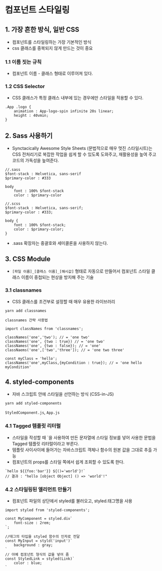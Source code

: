 # 컴포넌트 스타일링

## 1. 가장 흔한 방식, 일반 CSS

- 컴포넌트를 스타일링하는 가장 기본적인 방식
- css 클래스를 중복되지 않게 만드는 것이 중요

### 1.1 이름 짓는 규칙

- 컴포넌트 이름 - 클래스 형태로 이루어져 있다.

### 1.2 CSS Selector

- CSS 클래스가 특정 클래스 내부에 있는 경우에만 스타일을 적용할 수 있다.

```
.App .logo {
    animation : App-logo-spin infinite 20s linear;
    height : 40vmin;
}
```

## 2. Sass 사용하기

- Synctacically Awesome Style Sheets (문법적으로 매우 멋진 스타일시트)는 CSS 전처리기로 복잡한 작업을 쉽게 할 수 있도록 도와주고, 재활용성을 높여 주고 코드의 가독성을 높여준다.

```
//.sass
$font-stack : Helvetica, sans-serif
$primary-color : #333

body
    font : 100% $font-stack
    color : $primary-color

//.scss
$font-stack : Helvetica, sans-serif;
$primary-color : #333;

body {
    font : 100% $font-stack;
    color : $primary-color;
}
```

- .sass 확장자는 중괄호와 세미콜론을 사용하지 않는다.

## 3. CSS Module

- `[파일 이름]_[클래스 이름]_[해시값]` 형태로 자동으로 만들어서 컴포넌트 스타일 클래스 이름이 중첩되는 현상을 방지해 주는 기술

### 3.1 classnames

- CSS 클래스를 조건부로 설정할 때 매우 유용한 라이브러리

```
yarn add classnames
```

`classnames 간략 사용법`

```
import classNames from 'classnames';

classNames('one','two'); // = 'one two'
classNames('one', {two : true}) // = 'one two'
classNames('one', {two : false}); // = 'one'
classNaems('one',['two','three']); // = 'one two three'

const myClass = 'hello';
classNames('one',myClass,{myCondition : true}); // = 'one hello myCondition'
```

## 4. styled-components

- 자바 스크립트 안에 스타일을 선언하는 방식 (CSS-in-JS)

```
yarn add styled-components
```

`StyledComponent.js`, `App.js`

### 4.1 Tagged 템플릿 리터럴

- 스타일을 작성할 때 `을 사용하여 만든 문자열에 스타일 정보를 넣어 사용한 문법을 Tagged 템플릿 리터럴이라고 부른다.
- 템플릿 사이사이에 들어가는 자바스크립트 객체나 함수의 원본 값을 그대로 추출 가능
- 컴포넌트의 props를 스타일 쪽에서 쉽게 조회할 수 있도록 한다.

```
`hello ${{foo:'bar'}} ${()='world'}!`
// 결과 : "hello [object Object] () => 'world'!"
```

### 4.2 스타일링된 엘리먼트 만들기

- 컴포넌트 파일의 상단에서 styled를 불러오고, styled.태그명을 사용

```
import styled from 'styled-components';

const MyComponent = styled.div`
    font-size : 2rem;
`;
```

```
//태그의 타입을 styled 함수의 인자로 전달
const MyInput = styld('input')`
    background : gray;
`
// 아예 컴포넌트 형식의 값을 넣어 줌
const StyledLink = styled(Link)`
    color : blue;
`

```
